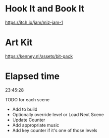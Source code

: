 # Hook It and Book It
 https://itch.io/jam/miz-jam-1

# Art Kit
 https://kenney.nl/assets/bit-pack

# Elapsed time
 23:45:28

TODO for each scene
 - Add to build
 - Optionally override level or Load Next Scene
 - Update Counter
 - Add appropriate music
 - Add key counter if it's one of those levels
